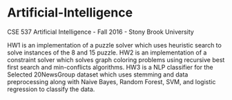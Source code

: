 # Artificial-Intelligence
CSE 537 Artificial Intelligence - Fall 2016 - Stony Brook University

HW1 is an implementation of a puzzle solver which uses heuristic search to solve instances of the 8 and 15 puzzle.
HW2 is an implementation of a constraint solver which solves graph coloring problems using recursive best first search and min-conflicts algorithms.
HW3 is a NLP classifier for the Selected 20NewsGroup dataset which uses stemming and data preprocessing along with Naive Bayes, Random Forest, SVM, and logistic regression to classify the data.
